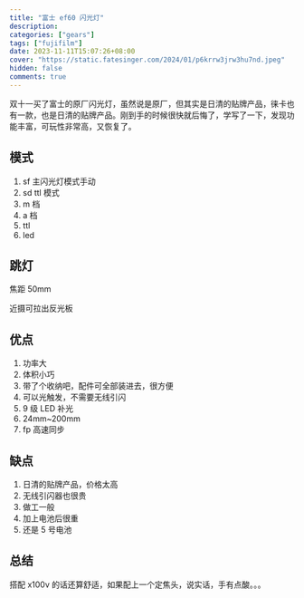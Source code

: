 ```yaml
---
title: "富士 ef60 闪光灯"
description:
categories: ["gears"]
tags: ["fujifilm"]
date: 2023-11-11T15:07:26+08:00
cover: "https://static.fatesinger.com/2024/01/p6krrw3jrw3hu7nd.jpeg"
hidden: false
comments: true
---
```


双十一买了富士的原厂闪光灯，虽然说是原厂，但其实是日清的贴牌产品，徕卡也有一款，也是日清的贴牌产品。刚到手的时候很快就后悔了，学写了一下，发现功能丰富，可玩性非常高，又恢复了。

## 模式

1. sf 主闪光灯模式手动
2. sd ttl 模式
3. m 档
4. a 档
5. ttl
6. led

## 跳灯

焦距 50mm

近摄可拉出反光板

## 优点

1. 功率大
2. 体积小巧
3. 带了个收纳吧，配件可全部装进去，很方便
4. 可以光触发，不需要无线引闪
5. 9 级 LED 补光
6. 24mm~200mm
7. fp 高速同步

## 缺点

1. 日清的贴牌产品，价格太高
2. 无线引闪器也很贵
3. 做工一般
4. 加上电池后很重
5. 还是 5 号电池

## 总结

搭配 x100v 的话还算舒适，如果配上一个定焦头，说实话，手有点酸。。。
